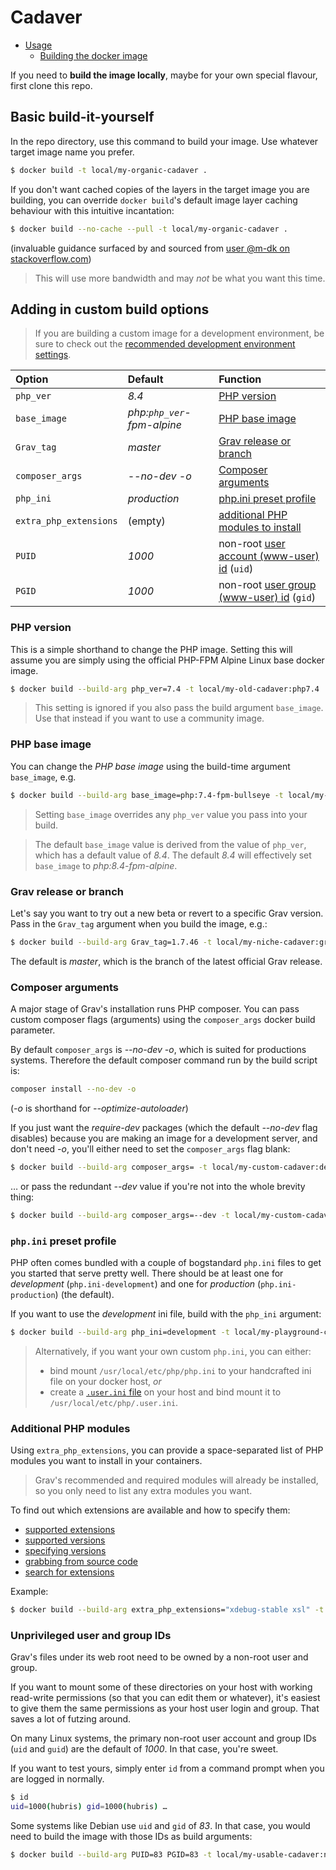 # Cadaver

* [Usage](../README.md#usage)
  * [Building the docker image](../README.md#building-the-docker-image)

If you need to **build the image locally**, maybe for your own special flavour, first clone this repo.

## Basic build-it-yourself

In the repo directory, use this command to build your image. Use whatever target image name you prefer.

```sh
$ docker build -t local/my-organic-cadaver .
```

If you don't want cached copies of the layers in the target image you are building, you can override `docker build`'s default image layer caching behaviour with this intuitive incantation:

```sh
$ docker build --no-cache --pull -t local/my-organic-cadaver .
```
(invaluable guidance surfaced by and sourced from [user @m-dk on stackoverflow.com](https://stackoverflow.com/a/58115741))

> This will use more bandwidth and may *not* be what you want this time.

## Adding in custom build options

> If you are building a custom image for a development environment, be sure to check out the [recommended development environment settings](DEVELOPMENT.md).

| Option                 | Default       | Function |
:----------------------- | :------------ | :---------
| `php_ver`              | _8.4_         | [PHP version](#php-version) |
| `base_image`           | _php:`php_ver`-fpm-alpine_ | [PHP base image](#php-base-image) |
| `Grav_tag`             | _master_      | [Grav release or branch](#grav-release-or-branch) |
| `composer_args`        | _--no-dev -o_ | [Composer arguments](#composer-arguments) |
| `php_ini`              | _production_  | [php.ini preset profile](#phpini-preset-profile) |
| `extra_php_extensions` | (empty)       | [additional PHP modules to install](#additional-php-modules) |
| `PUID`                 | _1000_        | non-root [user account (www-user) id](#unprivileged-user-and-group-ids) (`uid`) |
| `PGID`                 | _1000_        | non-root [user group (www-user) id](#unprivileged-user-and-group-ids) (`gid`) |

### PHP version

This is a simple shorthand to change the PHP image. Setting this will assume you are simply using the official PHP-FPM Alpine Linux base docker image.

```sh
$ docker build --build-arg php_ver=7.4 -t local/my-old-cadaver:php7.4 .
```

> This setting is ignored if you also pass the build argument `base_image`. Use that instead if you want to use a community image.

### PHP base image

You can change the *PHP base image* using the build-time argument `base_image`, e.g.

```sh
$ docker build --build-arg base_image=php:7.4-fpm-bullseye -t local/my-special-cadaver:php7.4 .
```

> Setting `base_image` overrides any `php_ver` value you pass into your build.

> The default `base_image` value is derived from the value of `php_ver`, which has a default value of _8.4_. The default _8.4_ will effectively set `base_image` to _php:8.4-fpm-alpine_.

### Grav release or branch

Let's say you want to try out a new beta or revert to a specific Grav version. Pass in the `Grav_tag` argument when you build the image, e.g.:

```sh
$ docker build --build-arg Grav_tag=1.7.46 -t local/my-niche-cadaver:grav1.7.46 .
```

The default is _master_, which is the branch of the latest official Grav release.

### Composer arguments

A major stage of Grav's installation runs PHP composer. You can pass custom composer flags (arguments) using the `composer_args` docker build parameter.

By default `composer_args` is _--no-dev -o_, which is suited for productions systems. Therefore the default composer command run by the build script is:

```sh
composer install --no-dev -o
```

(_-o_ is shorthand for _--optimize-autoloader_)

If you just want the _require-dev_ packages (which the default _--no-dev_ flag disables) because you are making an image for a development server, and don't need _-o_, you'll either need to set the `composer_args` flag blank:

```sh
$ docker build --build-arg composer_args= -t local/my-custom-cadaver:dev .
```

… or pass the redundant _--dev_ value if you're not into the whole brevity thing:

```sh
$ docker build --build-arg composer_args=--dev -t local/my-custom-cadaver:dev .
```

### `php.ini` preset profile

PHP often comes bundled with a couple of bogstandard `php.ini` files to get you started that serve pretty well. There should be at least one for _development_ (`php.ini-development`) and one for _production_ (`php.ini-production`) (the default).

If you want to use the _development_ ini file, build with the `php_ini` argument:

```sh
$ docker build --build-arg php_ini=development -t local/my-playground-cadaver:dev .
```

> Alternatively, if you want your own custom `php.ini`, you can either:
> * bind mount `/usr/local/etc/php/php.ini` to your handcrafted ini file on your docker host, _or_
> * create a [`.user.ini` file](https://www.php.net/manual/en/configuration.file.per-user.php) on your host and bind mount it to `/usr/local/etc/php/.user.ini`.

### Additional PHP modules

Using `extra_php_extensions`, you can provide a space-separated list of PHP modules you want to install in your containers.

> Grav's recommended and required modules will already be installed, so you only need to list any extra modules you want.

To find out which extensions are available and how to specify them:

* [supported extensions](https://github.com/mlocati/docker-php-extension-installer#supported-php-extensions)
* [supported versions](https://github.com/mlocati/docker-php-extension-installer/blob/master/data/supported-extensions)
* [specifying versions](https://github.com/mlocati/docker-php-extension-installer#installing-specific-versions-of-an-extension)
* [grabbing from source code](https://github.com/mlocati/docker-php-extension-installer#installing-an-extension-from-its-source-code)
* [search for extensions](https://mlocati.github.io/pecl-info/)

Example:

```sh
$ docker build --build-arg extra_php_extensions="xdebug-stable xsl" -t local/my-bloody-cadaver:throwaway .
```

### Unprivileged user and group IDs

Grav's files under its web root need to be owned by a non-root user and group.

If you want to mount some of these directories on your host with working read-write permissions (so that you can edit them or whatever), it's easiest to give them the same permissions as your host user login and group. That saves a lot of futzing around.

On many Linux systems, the primary non-root user account and group IDs (`uid` and `guid`) are the default of _1000_. In that case, you're sweet.

If you want to test yours, simply enter `id` from a command prompt when you are logged in normally.

```sh
$ id
uid=1000(hubris) gid=1000(hubris) …
```

Some systems like Debian use `uid` and `gid` of _83_. In that case, you would need to build the image with those IDs as build arguments:

```sh
$ docker build --build-arg PUID=83 PGID=83 -t local/my-usable-cadaver:noyolo .
```
